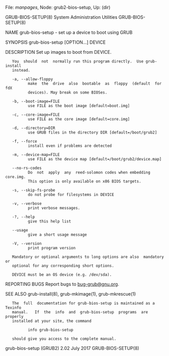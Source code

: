 File: *manpages*,  Node: grub2-bios-setup,  Up: (dir)

GRUB-BIOS-SETUP(8)      System Administration Utilities     GRUB-BIOS-SETUP(8)



NAME
       grub-bios-setup - set up a device to boot using GRUB

SYNOPSIS
       grub-bios-setup [OPTION...] DEVICE

DESCRIPTION
       Set up images to boot from DEVICE.

       You  should  not  normally run this program directly.  Use grub-install
       instead.

       -a, --allow-floppy
              make  the  drive  also  bootable  as  floppy  (default  for  fdX
              devices). May break on some BIOSes.

       -b, --boot-image=FILE
              use FILE as the boot image [default=boot.img]

       -c, --core-image=FILE
              use FILE as the core image [default=core.img]

       -d, --directory=DIR
              use GRUB files in the directory DIR [default=/boot/grub2]

       -f, --force
              install even if problems are detected

       -m, --device-map=FILE
              use FILE as the device map [default=/boot/grub2/device.map]

       --no-rs-codes
              Do  not  apply  any  reed-solomon codes when embedding core.img.
              This option is only available on x86 BIOS targets.

       -s, --skip-fs-probe
              do not probe for filesystems in DEVICE

       -v, --verbose
              print verbose messages.

       -?, --help
              give this help list

       --usage
              give a short usage message

       -V, --version
              print program version

       Mandatory or optional arguments to long options are also  mandatory  or
       optional for any corresponding short options.

       DEVICE must be an OS device (e.g. /dev/sda).

REPORTING BUGS
       Report bugs to <bug-grub@gnu.org>.

SEE ALSO
       grub-install(8), grub-mkimage(1), grub-mkrescue(1)

       The  full  documentation for grub-bios-setup is maintained as a Texinfo
       manual.   If  the  info  and  grub-bios-setup  programs  are   properly
       installed at your site, the command

              info grub-bios-setup

       should give you access to the complete manual.



grub-bios-setup (GRUB2) 2.02       July 2017                GRUB-BIOS-SETUP(8)
